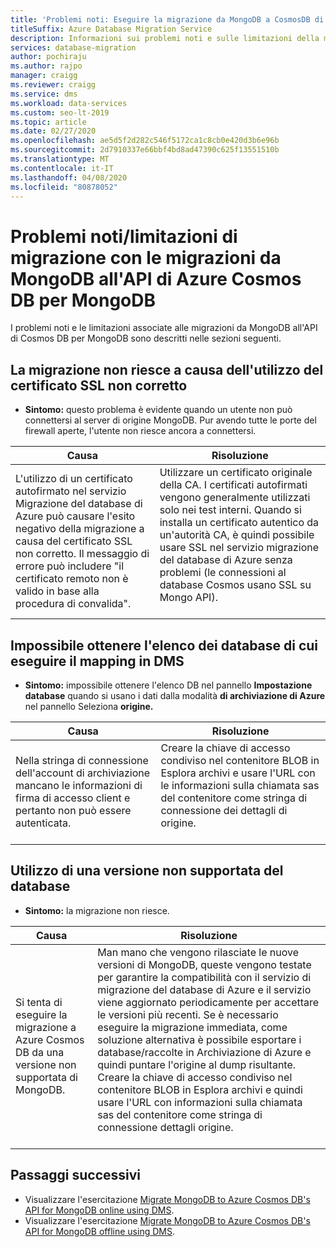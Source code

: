 ```yaml
---
title: 'Problemi noti: Eseguire la migrazione da MongoDB a CosmosDB di AzureKnown issues: Migrate from MongoDB to Azure CosmosDB'
titleSuffix: Azure Database Migration Service
description: Informazioni sui problemi noti e sulle limitazioni della migrazione con le migrazioni da MongoDB a Azure Cosmos DB usando il servizio Migrazione del database di Azure.Learn about known issues and migration limitations with migrations from MongoDB to Azure Cosmos DB using the Azure Database Migration Service.
services: database-migration
author: pochiraju
ms.author: rajpo
manager: craigg
ms.reviewer: craigg
ms.service: dms
ms.workload: data-services
ms.custom: seo-lt-2019
ms.topic: article
ms.date: 02/27/2020
ms.openlocfilehash: ae5d5f2d282c546f5172ca1c8cb0e420d3b6e96b
ms.sourcegitcommit: 2d7910337e66bbf4bd8ad47390c625f13551510b
ms.translationtype: MT
ms.contentlocale: it-IT
ms.lasthandoff: 04/08/2020
ms.locfileid: "80878052"
---
```

# <a name="known-issuesmigration-limitations-with-migrations-from-mongodb-to-azure-cosmos-dbs-api-for-mongodb"></a>Problemi noti/limitazioni di migrazione con le migrazioni da MongoDB all'API di Azure Cosmos DB per MongoDB

I problemi noti e le limitazioni associate alle migrazioni da MongoDB all'API di Cosmos DB per MongoDB sono descritti nelle sezioni seguenti.

## <a name="migration-fails-as-a-result-of-using-the-incorrect-ssl-cert"></a>La migrazione non riesce a causa dell'utilizzo del certificato SSL non corretto

* **Sintomo:** questo problema è evidente quando un utente non può connettersi al server di origine MongoDB. Pur avendo tutte le porte del firewall aperte, l'utente non riesce ancora a connettersi.

| Causa         | Risoluzione |
| ------------- | ------------- |
| L'utilizzo di un certificato autofirmato nel servizio Migrazione del database di Azure può causare l'esito negativo della migrazione a causa del certificato SSL non corretto. Il messaggio di errore può includere "il certificato remoto non è valido in base alla procedura di convalida". | Utilizzare un certificato originale della CA.  I certificati autofirmati vengono generalmente utilizzati solo nei test interni. Quando si installa un certificato autentico da un'autorità CA, è quindi possibile usare SSL nel servizio migrazione del database di Azure senza problemi (le connessioni al database Cosmos usano SSL su Mongo API).<br><br> |

## <a name="unable-to-get-the-list-of-databases-to-map-in-dms"></a>Impossibile ottenere l'elenco dei database di cui eseguire il mapping in DMS

* **Sintomo:** impossibile ottenere l'elenco DB nel pannello **Impostazione database** quando si usano i dati dalla modalità **di archiviazione di Azure** nel pannello Seleziona **origine.**

| Causa         | Risoluzione |
| ------------- | ------------- |
| Nella stringa di connessione dell'account di archiviazione mancano le informazioni di firma di accesso client e pertanto non può essere autenticata. | Creare la chiave di accesso condiviso nel contenitore BLOB in Esplora archivi e usare l'URL con le informazioni sulla chiamata sas del contenitore come stringa di connessione dei dettagli di origine.<br><br> |

## <a name="using-an-unsupported-version-of-the-database"></a>Utilizzo di una versione non supportata del database

* **Sintomo:** la migrazione non riesce.

| Causa         | Risoluzione |
| ------------- | ------------- |
| Si tenta di eseguire la migrazione a Azure Cosmos DB da una versione non supportata di MongoDB. | Man mano che vengono rilasciate le nuove versioni di MongoDB, queste vengono testate per garantire la compatibilità con il servizio di migrazione del database di Azure e il servizio viene aggiornato periodicamente per accettare le versioni più recenti. Se è necessario eseguire la migrazione immediata, come soluzione alternativa è possibile esportare i database/raccolte in Archiviazione di Azure e quindi puntare l'origine al dump risultante. Creare la chiave di accesso condiviso nel contenitore BLOB in Esplora archivi e quindi usare l'URL con informazioni sulla chiamata sas del contenitore come stringa di connessione dettagli origine.<br><br> |

## <a name="next-steps"></a>Passaggi successivi

* Visualizzare l'esercitazione [Migrate MongoDB to Azure Cosmos DB's API for MongoDB online using DMS](tutorial-mongodb-cosmos-db-online.md).
* Visualizzare l'esercitazione [Migrate MongoDB to Azure Cosmos DB's API for MongoDB offline using DMS](tutorial-mongodb-cosmos-db.md).